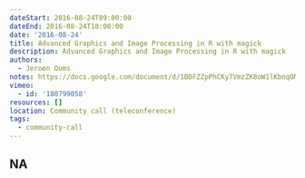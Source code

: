 ```yaml
---
dateStart: 2016-08-24T09:00:00
dateEnd: 2016-08-24T10:00:00
date: '2016-08-24'
title: Advanced Graphics and Image Processing in R with magick
description: Advanced Graphics and Image Processing in R with magick
authors: 
  - Jeroen Ooms
notes: https://docs.google.com/document/d/1BDFZZpPhCKy7VmzZK8oW1lKbnqOMK0Sdoid9TZJpvss/edit
vimeo:
  - id: '180799058'
resources: []
location: Community call (teleconference)
tags:
  - community-call
---
```

NA
---
